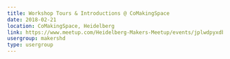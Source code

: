 ```yaml
---
title: Workshop Tours & Introductions @ CoMakingSpace
date: 2018-02-21
location: CoMakingSpace, Heidelberg
link: https://www.meetup.com/Heidelberg-Makers-Meetup/events/jplwdpyxdbcc/
usergroup: makershd
type: usergroup
---
```

